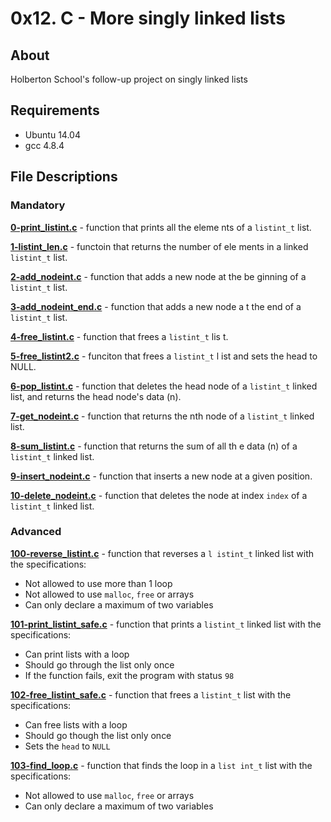 # 0x12. C - More singly linked lists
## About
Holberton School's follow-up project on singly linked lists
## Requirements
- Ubuntu 14.04
- gcc 4.8.4
## File Descriptions
### Mandatory
**[0-print_listint.c](0-print_listint.c)** - function that prints all the eleme
nts of a `listint_t` list.

**[1-listint_len.c](1-listint_len.c)** - functoin that returns the number of ele
ments in a linked `listint_t` list.

**[2-add_nodeint.c](2-add_nodeint.c)** - function that adds a new node at the be
ginning of a `listint_t` list.

**[3-add_nodeint_end.c](3-add_nodeint_end.c)** - function that adds a new node a
t the end of a `listint_t` list.

**[4-free_listint.c](4-free_listint.c)** - function that frees a `listint_t` lis
t.

**[5-free_listint2.c](5-free_listint2.c)** - funciton that frees a `listint_t` l
ist and sets the head to NULL.

**[6-pop_listint.c](6-pop_listint.c)** - function that deletes the head node of
a `listint_t` linked list, and returns the head node's data (n).

**[7-get_nodeint.c](7-get_nodeint.c)** - function that returns the nth node of a
 `listint_t` linked list.

**[8-sum_listint.c](8-sum_listint.c)** - function that returns the sum of all th
e data (n) of a `listint_t` linked list.

**[9-insert_nodeint.c](9-insert_nodeint.c)** - function that inserts a new node
at a given position.

**[10-delete_nodeint.c](10-delete_nodeint.c)** - function that deletes the node
at index `index` of a `listint_t` linked list.

### Advanced
**[100-reverse_listint.c](100-reverse_listint.c)** - function that reverses a `l
istint_t` linked list with the specifications:
  * Not allowed to use more than 1 loop
  * Not allowed to use `malloc`, `free` or arrays
  * Can only declare a maximum of two variables

**[101-print_listint_safe.c](101-print_listint_safe.c)** - function that prints
 a `listint_t` linked list with the specifications:
  * Can print lists with a loop
  * Should go through the list only once
  * If the function fails, exit the program with status `98`

**[102-free_listint_safe.c](102-free_listint_safe.c)** - function that frees a
`listint_t` list with the specifications:
  * Can free lists with a loop
  * Should go though the list only once
  * Sets the `head` to `NULL`

**[103-find_loop.c](103-find_loop.c)** - function that finds the loop in a `list
int_t` list with the specifications:
  * Not allowed to use `malloc`, `free` or arrays
  * Can only declare a maximum of two variables
